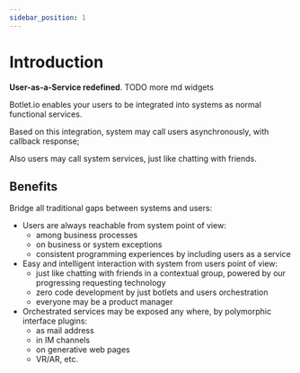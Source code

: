 ```yaml
---
sidebar_position: 1
---
```


# Introduction

**User-as-a-Service redefined**. TODO more md widgets

Botlet.io enables your users to be integrated into systems as normal functional services.

Based on this integration, system may call users asynchronously, with callback response;

Also users may call system services, just like chatting with friends.

## Benefits

Bridge all traditional gaps between systems and users:

- Users are always reachable from system point of view:
  - among business processes
  - on business or system exceptions
  - consistent programming experiences by including users as a service
- Easy and intelligent interaction with system from users point of view:
  - just like chatting with friends in a contextual group, powered by our progressing requesting technology
  - zero code development by just botlets and users orchestration
  - everyone may be a product manager
- Orchestrated services may be exposed any where, by polymorphic interface plugins:
  - as mail address
  - in IM channels
  - on generative web pages
  - VR/AR, etc.

